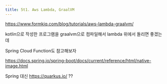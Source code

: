 ```yaml
---
title: 5t1. Aws Lambda, GraalVM
---
```

https://www.formkiq.com/blog/tutorials/aws-lambda-graalvm/

kotlin으로 작성한 프로그램을 graalvm으로 컴파일해서 lambda 위에서 돌리면 좋겠는데

Spring Cloud Function도 참고해보자


https://docs.spring.io/spring-boot/docs/current/reference/html/native-image.html

Spring 대신 https://quarkus.io/ ??